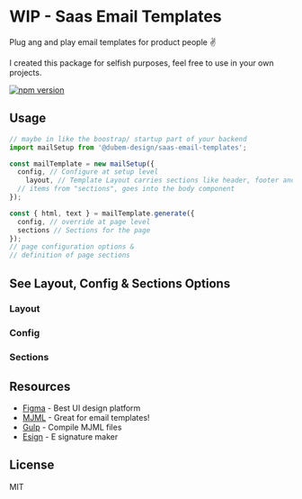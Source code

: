 # WIP - Saas Email Templates

Plug ang and play email templates for product people ✌️

I created this package for selfish purposes, feel free to use in your own projects.

[![npm version](https://img.shields.io/npm/v/publish-please.svg)](https://www.npmjs.com/package/publish-please)

## Usage
```js
// maybe in like the boostrap/ startup part of your backend
import mailSetup from '@dubem-design/saas-email-templates';

const mailTemplate = new mailSetup({
  config, // Configure at setup level
	layout, // Template Layout carries sections like header, footer and body
  // items from "sections", goes into the body component
});

const { html, text } = mailTemplate.generate({ 
  config, // override at page level
  sections // Sections for the page
});
// page configuration options &
// definition of page sections
```

## See Layout, Config & Sections Options
### Layout
### Config
### Sections

## Resources

- [Figma] - Best UI design platform
- [MJML] - Great for email templates!
- [Gulp] - Compile MJML files
- [Esign] - E signature maker

## License

MIT

[//]: # "These are reference links used in the body of this note and get stripped out when the markdown processor does its job. There is no need to format nicely because it shouldn't be seen. Thanks SO - http://stackoverflow.com/questions/4823468/store-comments-in-markdown-syntax"
[figma]: https://www.figma.com/
[mjml]: https://github.com/mjmlio/mjml
[gulp]: http://gulpjs.com
[esign]: http://www.esignaturemaker.com/live-digital-signature/
